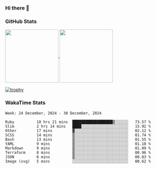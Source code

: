 ### Hi there 👋

### GitHub Stats

<a href="https://github.com/anuraghazra/github-readme-stats">
  <img align="center" height="170px" src="https://github-readme-stats.vercel.app/api/top-langs/?username=tksfjt1024&layout=compact&count_private=true&show_icons=true&show_icons=true&theme=graywhite" />
</a>
<a href="https://github.com/anuraghazra/github-readme-stats">
  <img align="center" height="170px" src="https://github-readme-stats.vercel.app/api?username=tksfjt1024&count_private=true&show_icons=true&show_icons=true&theme=graywhite" />
</a>

[![trophy](https://github-profile-trophy.vercel.app/?username=tksfjt1024)](https://github.com/ryo-ma/github-profile-trophy)

### WakaTime Stats

<!--START_SECTION:waka-->
```text
Week: 24 December, 2024 - 30 December, 2024

Ruby          10 hrs 21 mins  ██████████████████▒░░░░░░   73.57 % 
Slim          2 hrs 14 mins   ████░░░░░░░░░░░░░░░░░░░░░   15.92 % 
Other         17 mins         ▓░░░░░░░░░░░░░░░░░░░░░░░░   02.12 % 
SCSS          14 mins         ▒░░░░░░░░░░░░░░░░░░░░░░░░   01.74 % 
Bash          13 mins         ▒░░░░░░░░░░░░░░░░░░░░░░░░   01.55 % 
YAML          9 mins          ▒░░░░░░░░░░░░░░░░░░░░░░░░   01.18 % 
Markdown      9 mins          ▒░░░░░░░░░░░░░░░░░░░░░░░░   01.09 % 
Terraform     8 mins          ▒░░░░░░░░░░░░░░░░░░░░░░░░   00.96 % 
JSON          6 mins          ▒░░░░░░░░░░░░░░░░░░░░░░░░   00.83 % 
Image (svg)   5 mins          ░░░░░░░░░░░░░░░░░░░░░░░░░   00.62 % 
```
<!--END_SECTION:waka-->
